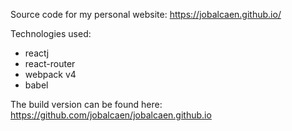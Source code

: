 Source code for my personal website: 
https://jobalcaen.github.io/

Technologies used:
- reactj
- react-router
- webpack v4
- babel

The build version can be found here:
https://github.com/jobalcaen/jobalcaen.github.io
